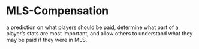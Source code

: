 # MLS-Compensation
a prediction on what players should be paid, determine what part of a player’s stats are most important, and allow others to understand what they may be paid if they were in MLS.
